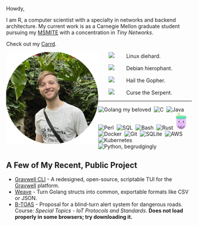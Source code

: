 Howdy,

I am R, a computer scientist with a specialty in networks and backend architecture. My current work is as a Carnegie Mellon graduate student pursuing my [MSMITE](https://www.cmu.edu/ini/academics/bicoastal/index.html) with a concentration in *Tiny Networks*. 

Check out my [Carrd](https://rflandau.carrd.co).

<img align="left" src="self.png" alt="a picture of me" width=250px />

<div style="text-indent: 2em">

<img src="https://cdn.jsdelivr.net/gh/devicons/devicon@latest/icons/linux/linux-original.svg" width=50px /> Linux diehard.

<img src="https://cdn.jsdelivr.net/gh/devicons/devicon@latest/icons/debian/debian-original.svg" width=50px /> Debian hierophant. 
          
<img src="https://cdn.jsdelivr.net/gh/devicons/devicon@latest/icons/go/go-original.svg" width=50px /> Hail the Gopher.

<img src="https://cdn.jsdelivr.net/gh/devicons/devicon@latest/icons/python/python-original.svg" width=50px /> Curse the Serpent.

</div>

---

<div>
    <img src="https://cdn.jsdelivr.net/gh/devicons/devicon@latest/icons/go/go-original.svg" width=40px title="Golang my beloved" alt="Golang my beloved"/>&nbsp;
    <img src="https://cdn.jsdelivr.net/gh/devicons/devicon@latest/icons/c/c-original.svg" width=40px title="C" alt="C"/>&nbsp;
    <img src="https://cdn.jsdelivr.net/gh/devicons/devicon@latest/icons/java/java-original.svg" width=40px title="Java" alt="Java"/>&nbsp;
    <img src="https://cdn.jsdelivr.net/gh/devicons/devicon@latest/icons/perl/perl-original.svg" width=40px title="Perl" alt="Perl"/>&nbsp;
    <img src="https://cdn.jsdelivr.net/gh/devicons/devicon@latest/icons/sqldeveloper/sqldeveloper-original.svg" width=40px title="T/PSQL" alt="SQL"/>&nbsp;
    <img src="https://cdn.jsdelivr.net/gh/devicons/devicon@latest/icons/bash/bash-original.svg" width=40px title="Bash" alt="Bash"/>&nbsp;
    <img src="https://cdn.jsdelivr.net/gh/devicons/devicon@latest/icons/rust/rust-original.svg" width=40px title="Rust" alt="Rust"/>&nbsp;
    <img src="icons/bubbletea.svg" width=28px title="Bubble Tea" alt="Bubble Tea"/>&nbsp;
    <img src="https://cdn.jsdelivr.net/gh/devicons/devicon@latest/icons/docker/docker-original.svg" width=40px title="Docker" alt="Docker"/>&nbsp;
    <img src="https://cdn.jsdelivr.net/gh/devicons/devicon@latest/icons/git/git-original.svg" width=40px title="Git" alt="Git"/>&nbsp;
    <img src="https://cdn.jsdelivr.net/gh/devicons/devicon@latest/icons/sqlite/sqlite-original.svg" width=40px title="SQLite" alt="SQLite"/>&nbsp;
    <img src="https://cdn.jsdelivr.net/gh/devicons/devicon@latest/icons/amazonwebservices/amazonwebservices-original-wordmark.svg" width=40px title="AWS" alt="AWS"/>&nbsp;
    <img src="https://cdn.jsdelivr.net/gh/devicons/devicon@latest/icons/kubernetes/kubernetes-original.svg" width=40px title="Kubernetes" alt="Kubernetes"/>&nbsp;
    <img src="https://cdn.jsdelivr.net/gh/devicons/devicon@latest/icons/python/python-original.svg" width=40px title="Python, begrudgingly" alt="Python, begrudgingly"/>&nbsp;
</div>


## A Few of My Recent, Public Project

- [Gravwell CLI](https://github.com/rflandau/gwcli) - A redesigned, open-source, scriptable TUI for the [Gravwell](https://gravwell.io) platform.
- [Weave](https://github.com/rflandau/weave) - Turn Golang structs into common, exportable formats like CSV or JSON.
- [B-TOAS](Proposal_Poster.pdf) - Proposal for a blind-turn alert system for dangerous roads. Course: *Special Topics - IoT Protocols and Standards*. **Does not load properly in some browsers; try downloading it.**
